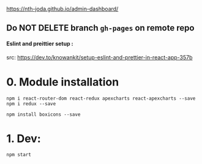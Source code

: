 https://nth-joda.github.io/admin-dashboard/

## Do NOT DELETE branch `gh-pages` on remote repo

#### Eslint and preittier setup :

src: https://dev.to/knowankit/setup-eslint-and-prettier-in-react-app-357b

# 0. Module installation

`npm i react-router-dom react-redux apexcharts react-apexcharts --save`
`npm i redux --save`

`npm install boxicons --save`

# 1. Dev:

`npm start`
